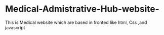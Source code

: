 # Medical-Admistrative-Hub-website-
This is Medical website which are based in fronted like html, Css ,and javascript
